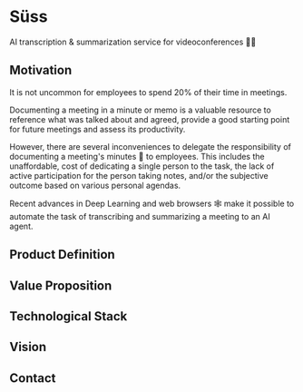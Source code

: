 # Süss
AI transcription &amp; summarization service for videoconferences 🐕‍🦺

## Motivation

It is not uncommon for employees to spend 20% of their time in meetings.

Documenting a meeting in a minute or memo is a valuable resource to reference what was talked about and agreed, provide a good starting point for future meetings and assess its productivity.

However, there are several inconveniences to delegate the responsibility of documenting a meeting's minutes 📃 to employees. This includes the unaffordable, cost of dedicating a single person to the task, the lack of active participation for the person taking notes, and/or the subjective outcome based on various personal agendas.

Recent advances in Deep Learning and web browsers 🕸️ make it possible to automate the task of transcribing and summarizing a meeting to an AI agent. 


## Product Definition



## Value Proposition



## Technological Stack



## Vision



## Contact


